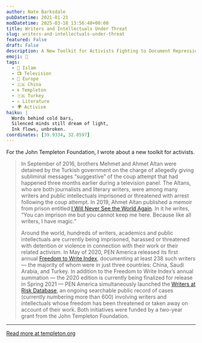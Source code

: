 ```yaml
---
author: Nate Barksdale
pubDatetime: 2021-01-21
modDatetime: 2025-03-18 13:56:40+00:00
title: Writers and Intellectuals Under Threat
slug: writers-and-intellectuals-under-threat
featured: False
draft: False
description: A New Toolkit for Activists Fighting to Document Repression and Protect Free Expression
emoji: 🔗
tags:
  - 🌙 Islam
  - 📺 Television
  - 🍷 Europe
  - 🇨🇳 China
  - 🌀 Templeton
  - 🇹🇷 Turkey
  - ✍️ Literature
  - 🌍 Activism
haiku: |
  Words behind cold bars,  
  Silenced minds still dream of light,  
  Ink flows, unbroken.
coordinates: [39.9334, 32.8597]
---
```


For the John Templeton Foundation, I wrote about a new toolkit for activists.

> In September of 2016, brothers Mehmet and Ahmet Altan were detained by the Turkish government on the charge of allegedly giving subliminal messages “suggestive” of the coup attempt that had happened three months earlier during a television panel. The Altans, who are both journalists and literary writers, were among many writers and public intellectuals imprisoned or threatened with arrest following the coup attempt. In 2019, Ahmet Altan published a memoir from prison entitled [I Will Never See the World Again](https://bookshop.org/books/i-will-never-see-the-world-again-the-memoir-of-an-imprisoned-writer/9781590519929)_._ In it he writes, “You can imprison me but you cannot keep me here. Because like all writers, I have magic.”
>
> Around the world, hundreds of writers, academics and public intellectuals are currently being imprisoned, harassed or threatened with detention or violence in connection with their work or their related activism. In May of 2020, PEN America released its first annual [Freedom to Write Index](https://pen.org/report/freedom-to-write-index-2019/), documenting at least 238 such writers — the majority of whom were in just three countries: China, Saudi Arabia, and Turkey. In addition to the Freedom to Write Index’s annual summation — the 2020 edition is currently being finalized for release in Spring 2021 — PEN America simultaneously launched the [Writers at Risk Database](https://pen.org/report/freedom-to-write-index-2019/), an ongoing searchable public record of cases (currently numbering more than 600) involving writers and intellectuals whose freedom has been threatened or taken away on account of their work. Both initiatives were funded by a two-year grant from the John Templeton Foundation.

---

[Read more at templeton.org](https://www.templeton.org/grant/writers-and-intellectuals-under-threat-documenting-limits-on-free-expression)
